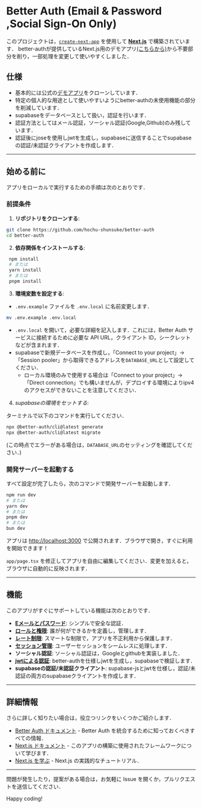 # Better Auth (Email & Password ,Social Sign-On Only)

このプロジェクトは，[`create-next-app`](https://nextjs.org/docs/app/api-reference/cli/create-next-app) を使用して **[Next.js](https://nextjs.org)** で構築されています．
better-authが提供しているNext.js用のデモアプリ[(こちらから)](https://github.com/better-auth/better-auth/tree/canary/demo/nextjs)から不要部分を削り，一部処理を変更して使いやすくしました．

## 仕様

- 基本的には公式の[デモアプリ](https://github.com/better-auth/better-auth/tree/canary/demo/nextjs)をクローンしています．
- 特定の個人的な用途として使いやすいようにbetter-authの未使用機能の部分を削減しています．
- supabaseをデータベースとして扱い，認証を行います．
- 認証方法としてはメール認証，ソーシャル認証(Google,Github)のみ残しています．
- 認証後にjoseを使用しjwtを生成し，supabaseに送信することでsupabaseの認証/未認証クライアントを作成します．

---

## 始める前に

アプリをローカルで実行するための手順は次のとおりです．

### 前提条件

1. **リポジトリをクローンする**:

```bash
git clone https://github.com/hochu-shunsuke/better-auth
cd better-auth
````

2.  **依存関係をインストールする**:

```bash
 npm install
 # または
 yarn install
 # または
 pnpm install
```

3. **環境変数を設定する**:

- `.env.example` ファイルを `.env.local` に名前変更します．

```bash
mv .env.example .env.local
```

- `.env.local` を開いて，必要な詳細を記入します．これには，Better Auth サービスに接続するために必要な API URL，クライアント ID，シークレットなどが含まれます．
- supabaseで新規データベースを作成し，「Connect to your project」→「Session pooler」から取得できるアドレスを`DATABASE_URL`として設定してください．
  - ローカル環境のみで使用する場合は「Connect to your project」→「Direct connection」でも構いませんが，デプロイする環境によりipv4のアクセスができないことを注意してください．

4. *supabaseの環境をセットする*:

ターミナルで以下のコマンドを実行してください．

```bash
npx @better-auth/cli@latest generate
npx @better-auth/cli@latest migrate
```

(この時点でエラーがある場合は，`DATABASE_URL`のセッティングを確認してください．)


### 開発サーバーを起動する

すべて設定が完了したら，次のコマンドで開発サーバーを起動します．

```bash
npm run dev
# または
yarn dev
# または
pnpm dev
# または
bun dev
```

アプリは [http://localhost:3000](https://www.google.com/search?q=http://localhost:3000) で公開されます．ブラウザで開き，すぐに利用を開始できます！

`app/page.tsx` を修正してアプリを自由に編集してください．変更を加えると，ブラウザに自動的に反映されます．

---

## 機能

このアプリがすぐにサポートしている機能は次のとおりです．

- **[Eメールとパスワード](https://www.better-auth.com/docs/basic-usage#email-password)**: シンプルで安全な認証．
- **[ロールと権限](https://www.better-auth.com/docs/plugins/admin#role)**: 誰が何ができるかを定義し，管理します．
- **[レート制限](https://www.better-auth.com/docs/concepts/rate-limit)**: スマートな制限で，アプリを不正利用から保護します．
- **[セッション管理](https://www.better-auth.com/docs/concepts/session-management)**: ユーザーセッションをシームレスに処理します．
- **ソーシャル認証**: ソーシャル認証は，Googleとgithubを実装しました．
- **[jwtによる認証](https://www.better-auth.com/docs/plugins/jwt)**: better-authを仕様しjwtを生成し，supabaseで検証します．
- **supabaseの認証/未認証クライアント**: supabase-jsとjwtを仕様し，認証/未認証の両方のsupabaseクライアントを作成します．

---

## 詳細情報

さらに詳しく知りたい場合は，役立つリンクをいくつかご紹介します．

- [Better Auth ドキュメント](https://better-auth.com/docs) - Better Auth を統合するために知っておくべきすべての情報．
- [Next.js ドキュメント](https://nextjs.org/docs) - このアプリの構築に使用されたフレームワークについて学びます．
- [Next.js を学ぶ](https://nextjs.org/learn) - Next.js の実践的なチュートリアル．

---

問題が発生したり，提案がある場合は，お気軽に Issue を開くか，プルリクエストを送信してください．

Happy coding!
